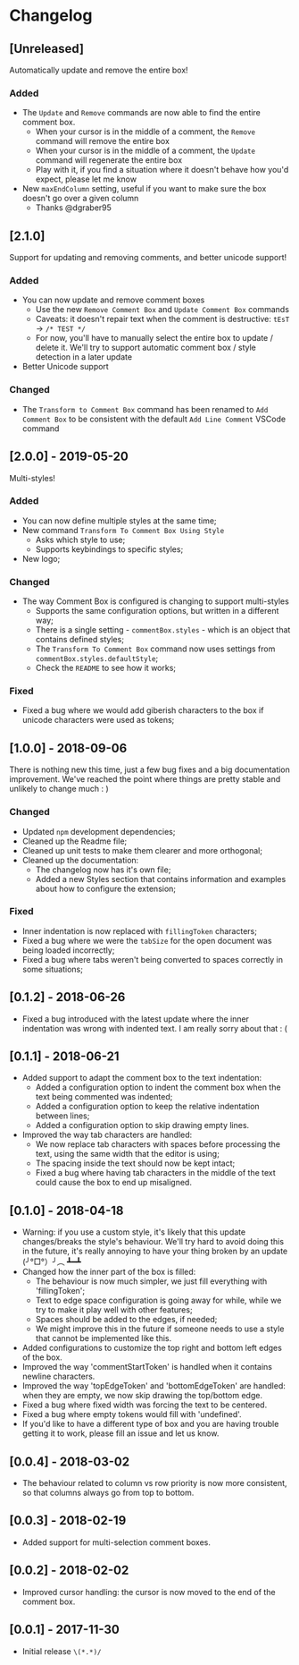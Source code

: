 # Changelog

## [Unreleased]

Automatically update and remove the entire box!

### Added

- The `Update` and `Remove` commands are now able to find the entire comment box.
    - When your cursor is in the middle of a comment, the `Remove` command will remove the entire box
    - When your cursor is in the middle of a comment, the `Update` command will regenerate the entire box
    - Play with it, if you find a situation where it doesn't behave how you'd expect, please let me know
- New `maxEndColumn` setting, useful if you want to make sure the box doesn't go over a given column
    - Thanks @dgraber95

## [2.1.0]

Support for updating and removing comments, and better unicode support!

### Added

- You can now update and remove comment boxes
    - Use the new `Remove Comment Box` and `Update Comment Box` commands
    - Caveats: it doesn't repair text when the comment is destructive: `tEsT` -> `/* TEST */`
    - For now, you'll have to manually select the entire box to update / delete it. We'll try to support automatic comment box / style detection in a later update
- Better Unicode support

### Changed

- The `Transform to Comment Box` command has been renamed to `Add Comment Box` to be consistent with the default `Add Line Comment` VSCode command

## [2.0.0] - 2019-05-20

Multi-styles!

### Added
- You can now define multiple styles at the same time;
- New command `Transform To Comment Box Using Style`
    - Asks which style to use;
    - Supports keybindings to specific styles;
- New logo;

### Changed
- The way Comment Box is configured is changing to support multi-styles
    - Supports the same configuration options, but written in a different way;
    - There is a single setting - `commentBox.styles` - which is an object that contains defined styles;
    - The `Transform To Comment Box` command now uses settings from `commentBox.styles.defaultStyle`;
    - Check the `README` to see how it works;

### Fixed
- Fixed a bug where we would add giberish characters to the box if unicode characters were used as tokens;

## [1.0.0] - 2018-09-06
There is nothing new this time, just a few bug fixes and a big documentation improvement. We've reached the point where things are pretty stable and unlikely to change much : )

### Changed
- Updated `npm` development dependencies;
- Cleaned up the Readme file;
- Cleaned up unit tests to make them clearer and more orthogonal;
- Cleaned up the documentation:
    - The changelog now has it's own file;
    - Added a new Styles section that contains information and examples about how to configure the extension;

### Fixed
- Inner indentation is now replaced with `fillingToken` characters;
- Fixed a bug where we were the `tabSize` for the open document was being loaded incorrectly;
- Fixed a bug where tabs weren't being converted to spaces correctly in some situations;

## [0.1.2] - 2018-06-26
- Fixed a bug introduced with the latest update where the inner indentation was wrong with indented text. I am really sorry about that : (

## [0.1.1] - 2018-06-21
- Added support to adapt the comment box to the text indentation:
    - Added a configuration option to indent the comment box when the text being commented was indented;
    - Added a configuration option to keep the relative indentation between lines;
    - Added a configuration option to skip drawing empty lines.
- Improved the way tab characters are handled:
    - We now replace tab characters with spaces before processing the text, using the same width that the editor is using;
    - The spacing inside the text should now be kept intact;
    - Fixed a bug where having tab characters in the middle of the text could cause the box to end up misaligned.

## [0.1.0] - 2018-04-18
- Warning: if you use a custom style, it's likely that this update changes/breaks the style's behaviour. We'll try hard to avoid doing this in the future, it's really annoying to have your thing broken by an update (╯°□°）╯︵ ┻━┻
- Changed how the inner part of the box is filled:
    - The behaviour is now much simpler, we just fill everything with 'fillingToken';
    - Text to edge space configuration is going away for while, while we try to make it play well with other features;
    - Spaces should be added to the edges, if needed;
    - We might improve this in the future if someone needs to use a style that cannot be implemented like this.
- Added configurations to customize the top right and bottom left edges of the box.
- Improved the way 'commentStartToken' is handled when it contains newline characters.
- Improved the way 'topEdgeToken' and 'bottomEdgeToken' are handled: when they are empty, we now skip drawing the top/bottom  edge.
- Fixed a bug where fixed width was forcing the text to be centered.
- Fixed a bug where empty tokens would fill with 'undefined'.
- If you'd like to have a different type of box and you are having trouble getting it to work, please fill an issue and let us know.

## [0.0.4] - 2018-03-02
- The behaviour related to column vs row priority is now more consistent, so that columns always go from top to bottom.

## [0.0.3] - 2018-02-19
- Added support for multi-selection comment boxes.

## [0.0.2] - 2018-02-02
- Improved cursor handling: the cursor is now moved to the end of the comment box.

## [0.0.1] - 2017-11-30
- Initial release `\(*.*)/`
